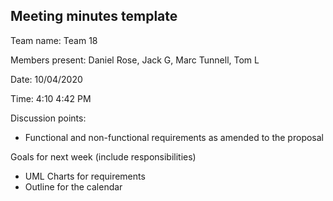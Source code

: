 ## Meeting minutes template

Team name: Team 18

Members present: Daniel Rose, Jack G, Marc Tunnell, Tom L

Date: 10/04/2020

Time: 4:10 4:42 PM

Discussion points: 

* Functional and non-functional requirements as amended to the proposal


Goals for next week (include responsibilities)

* UML Charts for requirements
* Outline for the calendar
